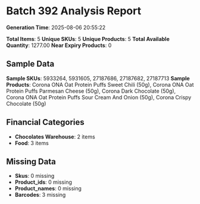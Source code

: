 # Batch 392 Analysis Report

**Generation Time**: 2025-08-06 20:55:22

**Total Items**: 5
**Unique SKUs**: 5
**Unique Products**: 5
**Total Available Quantity**: 1277.00
**Near Expiry Products**: 0

## Sample Data
**Sample SKUs**: 5933264, 5931605, 27187686, 27187682, 27187713
**Sample Products**: Corona ONA Oat Protein Puffs Sweet Chili (50g), Corona ONA Oat Protein Puffs Parmesan Cheese (50g), Corona Dark Chocolate (50g), Corona ONA Oat Protein Puffs Sour Cream And Onion (50g), Corona Crispy Chocolate (50g)

## Financial Categories
- **Chocolates Warehouse**: 2 items
- **Food**: 3 items

## Missing Data
- **Skus**: 0 missing
- **Product_ids**: 0 missing
- **Product_names**: 0 missing
- **Barcodes**: 3 missing
